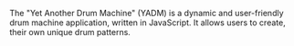 The "Yet Another Drum Machine" (YADM) is a dynamic and user-friendly drum machine application, written in JavaScript. It allows users to create, their own unique drum patterns.